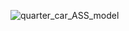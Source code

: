 ![quarter_car_ASS_model](https://github.com/Mekatronik306/PID_ASS/assets/59138680/063557ef-eaac-45b6-a97f-62e97502b26a)
